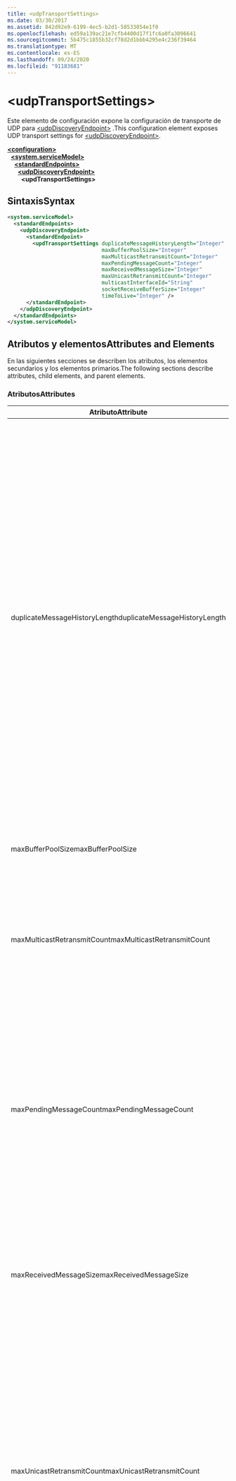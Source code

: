 ```yaml
---
title: <udpTransportSettings>
ms.date: 03/30/2017
ms.assetid: 842d92e9-6199-4ec5-b2d1-58533054e1f0
ms.openlocfilehash: ed59a139ac21e7cfb4400d17f1fc6a0fa3096641
ms.sourcegitcommit: 5b475c1855b32cf78d2d1bbb4295e4c236f39464
ms.translationtype: MT
ms.contentlocale: es-ES
ms.lasthandoff: 09/24/2020
ms.locfileid: "91183681"
---
```

# \<udpTransportSettings>

<span data-ttu-id="c5c0d-101">Este elemento de configuración expone la configuración de transporte de UDP para [\<udpDiscoveryEndpoint>](udpdiscoveryendpoint.md) .</span><span class="sxs-lookup"><span data-stu-id="c5c0d-101">This configuration element exposes UDP transport settings for [\<udpDiscoveryEndpoint>](udpdiscoveryendpoint.md).</span></span>  
  
[**\<configuration>**](../configuration-element.md)\
&nbsp;&nbsp;[**\<system.serviceModel>**](system-servicemodel.md)\
&nbsp;&nbsp;&nbsp;&nbsp;[**\<standardEndpoints>**](standardendpoints.md)\
&nbsp;&nbsp;&nbsp;&nbsp;&nbsp;&nbsp;[**\<udpDiscoveryEndpoint>**](udpdiscoveryendpoint.md)\
&nbsp;&nbsp;&nbsp;&nbsp;&nbsp;&nbsp;&nbsp;&nbsp;**\<updTransportSettings>**  
  
## <a name="syntax"></a><span data-ttu-id="c5c0d-102">Sintaxis</span><span class="sxs-lookup"><span data-stu-id="c5c0d-102">Syntax</span></span>  
  
```xml  
<system.serviceModel>
  <standardEndpoints>
    <udpDiscoveryEndpoint>
      <standardEndpoint>
        <updTransportSettings duplicateMessageHistoryLength="Integer"
                              maxBufferPoolSize="Integer"
                              maxMulticastRetransmitCount="Integer"
                              maxPendingMessageCount="Integer"
                              maxReceivedMessageSize="Integer"
                              maxUnicastRetransmitCount="Integer"
                              multicastInterfaceId="String"
                              socketReceiveBufferSize="Integer"
                              timeToLive="Integer" />
      </standardEndpoint>
    </udpDiscoveryEndpoint>
  </standardEndpoints>
</system.serviceModel>
```  
  
## <a name="attributes-and-elements"></a><span data-ttu-id="c5c0d-103">Atributos y elementos</span><span class="sxs-lookup"><span data-stu-id="c5c0d-103">Attributes and Elements</span></span>  

 <span data-ttu-id="c5c0d-104">En las siguientes secciones se describen los atributos, los elementos secundarios y los elementos primarios.</span><span class="sxs-lookup"><span data-stu-id="c5c0d-104">The following sections describe attributes, child elements, and parent elements.</span></span>  
  
### <a name="attributes"></a><span data-ttu-id="c5c0d-105">Atributos</span><span class="sxs-lookup"><span data-stu-id="c5c0d-105">Attributes</span></span>  
  
|<span data-ttu-id="c5c0d-106">Atributo</span><span class="sxs-lookup"><span data-stu-id="c5c0d-106">Attribute</span></span>|<span data-ttu-id="c5c0d-107">Descripción</span><span class="sxs-lookup"><span data-stu-id="c5c0d-107">Description</span></span>|  
|---------------|-----------------|  
|<span data-ttu-id="c5c0d-108">duplicateMessageHistoryLength</span><span class="sxs-lookup"><span data-stu-id="c5c0d-108">duplicateMessageHistoryLength</span></span>|<span data-ttu-id="c5c0d-109">Entero que especifica el número máximo de hash del mensaje usado por el transporte para identificar los mensajes duplicados.</span><span class="sxs-lookup"><span data-stu-id="c5c0d-109">An integer that specifies the maximum number of message hashes used by the transport for identifying duplicate messages.</span></span>  <span data-ttu-id="c5c0d-110">La detección de duplicados se realizará en el nivel de TransportManager.</span><span class="sxs-lookup"><span data-stu-id="c5c0d-110">Duplicate detection will be done at the TransportManager level.</span></span> <span data-ttu-id="c5c0d-111">Al establecer esta propiedad en 0, se deshabilita la detección de duplicados.</span><span class="sxs-lookup"><span data-stu-id="c5c0d-111">Setting this property to 0 disables duplicate detection.</span></span><br /><br /> <span data-ttu-id="c5c0d-112">Este atributo permite a administradores del sistema o a desarrolladores de software desactivar los algoritmos de detección de mensajes duplicados.</span><span class="sxs-lookup"><span data-stu-id="c5c0d-112">This attribute allows system administrators or developers to turn off duplicate message detection algorithms.</span></span> <span data-ttu-id="c5c0d-113">Esto puede ser deseable si desea implementar su propio algoritmo de detección de duplicados.</span><span class="sxs-lookup"><span data-stu-id="c5c0d-113">This may be desirable if you want to implement your own duplicate detection algorithm.</span></span><br /><br /> <span data-ttu-id="c5c0d-114">El valor predeterminado es 4112.</span><span class="sxs-lookup"><span data-stu-id="c5c0d-114">The default is 4112.</span></span>|  
|<span data-ttu-id="c5c0d-115">maxBufferPoolSize</span><span class="sxs-lookup"><span data-stu-id="c5c0d-115">maxBufferPoolSize</span></span>|<span data-ttu-id="c5c0d-116">Entero que especifica el tamaño máximo de cualquier grupo de búferes usado por el transporte.</span><span class="sxs-lookup"><span data-stu-id="c5c0d-116">An integer that specifies the maximum size of any buffer pools used by the transport.</span></span>|  
|<span data-ttu-id="c5c0d-117">maxMulticastRetransmitCount</span><span class="sxs-lookup"><span data-stu-id="c5c0d-117">maxMulticastRetransmitCount</span></span>|<span data-ttu-id="c5c0d-118">Entero que especifica el número máximo de veces que se debería retransmitir el mensaje (además del primer envío).</span><span class="sxs-lookup"><span data-stu-id="c5c0d-118">An integer that specifies the maximum number of times the message should be retransmitted (in addition to the first send).</span></span><br /><br /> <span data-ttu-id="c5c0d-119">El valor predeterminado es 2.</span><span class="sxs-lookup"><span data-stu-id="c5c0d-119">The default is 2.</span></span>|  
|<span data-ttu-id="c5c0d-120">maxPendingMessageCount</span><span class="sxs-lookup"><span data-stu-id="c5c0d-120">maxPendingMessageCount</span></span>|<span data-ttu-id="c5c0d-121">Entero que especifica el número máximo de mensajes que se han recibido pero que todavía no se han quitado de InputQueue para una instancia del canal individual.</span><span class="sxs-lookup"><span data-stu-id="c5c0d-121">An integer that specifies the maximum number of messages that have been received but not yet removed from the InputQueue for an individual channel instance.</span></span>  <span data-ttu-id="c5c0d-122">Si InputQueue ha llegado a su límite del número de mensajes pendiente, se quitará el mensaje.</span><span class="sxs-lookup"><span data-stu-id="c5c0d-122">If the InputQueue has hit its pending message count limit, the message will be dropped.</span></span><br /><br /> <span data-ttu-id="c5c0d-123">El valor predeterminado es 32.</span><span class="sxs-lookup"><span data-stu-id="c5c0d-123">The default is 32.</span></span>|  
|<span data-ttu-id="c5c0d-124">maxReceivedMessageSize</span><span class="sxs-lookup"><span data-stu-id="c5c0d-124">maxReceivedMessageSize</span></span>|<span data-ttu-id="c5c0d-125">Entero que especifica el tamaño máximo de un mensaje que puede ser procesado por el enlace.</span><span class="sxs-lookup"><span data-stu-id="c5c0d-125">An integer that specifies the maximum size for a message that can be processed by the binding.</span></span><br /><br /> <span data-ttu-id="c5c0d-126">El valor predeterminado es 65507.</span><span class="sxs-lookup"><span data-stu-id="c5c0d-126">The default value is 65507.</span></span>|  
|<span data-ttu-id="c5c0d-127">maxUnicastRetransmitCount</span><span class="sxs-lookup"><span data-stu-id="c5c0d-127">maxUnicastRetransmitCount</span></span>|<span data-ttu-id="c5c0d-128">Entero que especifica el número máximo de veces que se debería retransmitir el mensaje (además del primer envío).</span><span class="sxs-lookup"><span data-stu-id="c5c0d-128">An integer that specifies the maximum number of times the message should be retransmitted (in addition to the first send).</span></span>  <span data-ttu-id="c5c0d-129">Si el mensaje se envía a una dirección de unidifusión y se recibe un mensaje de respuesta con un encabezado RelatesTo correspondiente, a continuación, la retransmisión puede terminar pronto (antes de retransmitir el número configurado de veces).</span><span class="sxs-lookup"><span data-stu-id="c5c0d-129">If the message is sent to a unicast address and a response message is received with a corresponding RelatesTo header, then retransmission may terminate early (before retransmitting the configured number of times).</span></span><br /><br /> <span data-ttu-id="c5c0d-130">El valor predeterminado es 1.</span><span class="sxs-lookup"><span data-stu-id="c5c0d-130">The default value is 1.</span></span>|  
|<span data-ttu-id="c5c0d-131">multicastInterfaceId</span><span class="sxs-lookup"><span data-stu-id="c5c0d-131">multicastInterfaceId</span></span>|<span data-ttu-id="c5c0d-132">Cadena que identifica de forma única el adaptador de red que se debería usar al enviar y recibir tráfico de multidifusión en equipos de hosts múltiples.</span><span class="sxs-lookup"><span data-stu-id="c5c0d-132">A string that uniquely identifies the network adapter that should be used when sending and receiving multicast traffic on multi-homed machines.</span></span> <span data-ttu-id="c5c0d-133">En tiempo de ejecución, el transporte usará este valor de atributo para buscar el índice de interfaz, que se usa a continuación para establecer las opciones de socket `IP_MULTICAST_IF` e `IPV6_MULTICAST_IF`.</span><span class="sxs-lookup"><span data-stu-id="c5c0d-133">At runtime, the transport will use this attribute value to lookup the interface index, which is then used to set the `IP_MULTICAST_IF` and `IPV6_MULTICAST_IF` socket options.</span></span>  <span data-ttu-id="c5c0d-134">Se utilizará el mismo índice de interfaz al unirse a un grupo de multidifusión, si procede.</span><span class="sxs-lookup"><span data-stu-id="c5c0d-134">The same interface index will be used when joining a multicast group, if applicable.</span></span><br /><br /> <span data-ttu-id="c5c0d-135">El valor predeterminado es `null`.</span><span class="sxs-lookup"><span data-stu-id="c5c0d-135">The default value is `null`.</span></span>|  
|<span data-ttu-id="c5c0d-136">socketReceiveBufferSize</span><span class="sxs-lookup"><span data-stu-id="c5c0d-136">socketReceiveBufferSize</span></span>|<span data-ttu-id="c5c0d-137">Entero que especifica el tamaño del búfer de recepción en el socket de WinSock subyacente.</span><span class="sxs-lookup"><span data-stu-id="c5c0d-137">An integer that specifies the receive buffer size on the underlying WinSock socket.</span></span><br /><br /> <span data-ttu-id="c5c0d-138">Un usuario de un canal de recepción puede usar este atributo en el enlace para controlar el comportamiento del sistema al recibir datos.</span><span class="sxs-lookup"><span data-stu-id="c5c0d-138">A user of a receiving channel can use this attribute on the Binding to control how the system behaves when it receives data.</span></span>  <span data-ttu-id="c5c0d-139">Por ejemplo, dada una aplicación que usa mensajes WCF entrantes en el umbral máximo, el uso de un valor más alto para este atributo permitiría que los mensajes se apilasen en el búfer de WinSock mientras esperan a que la aplicación pueda procesarlos.</span><span class="sxs-lookup"><span data-stu-id="c5c0d-139">For example, given an application that is consuming inbound WCF messages at the maximum threshold, using a higher value for this attribute would allow messages to stack up in the WinSock buffer while waiting for the application to be able to process them.</span></span>  <span data-ttu-id="c5c0d-140">Usar un valor inferior en la misma situación produciría que los mensajes se quitaran.</span><span class="sxs-lookup"><span data-stu-id="c5c0d-140">Using a lower value in the same situation would result in messages getting dropped.</span></span> <span data-ttu-id="c5c0d-141">Este atributo expone la opción de socket de WinSock subyacente `SO_RCVBUF` . Este valor de atributo debe ser al menos el tamaño de `maxReceivedMessageSize` .</span><span class="sxs-lookup"><span data-stu-id="c5c0d-141">This attribute exposes the underlying WinSock `SO_RCVBUF` socket option.This attribute value must be at least the size of `maxReceivedMessageSize`.</span></span>   <span data-ttu-id="c5c0d-142">Si se establece en un valor menor que `maxReceivedMessageSize` , se producirá una excepción en tiempo de ejecución.</span><span class="sxs-lookup"><span data-stu-id="c5c0d-142">Setting it to a value smaller than the `maxReceivedMessageSize` will result in a runtime exception.</span></span><br /><br /> <span data-ttu-id="c5c0d-143">El valor predeterminado es 65536.</span><span class="sxs-lookup"><span data-stu-id="c5c0d-143">The default value is 65536.</span></span>|  
|<span data-ttu-id="c5c0d-144">timeToLive</span><span class="sxs-lookup"><span data-stu-id="c5c0d-144">timeToLive</span></span>|<span data-ttu-id="c5c0d-145">Entero que especifica el número de saltos de segmentos de red que puede atravesar un paquete de multidifusión.</span><span class="sxs-lookup"><span data-stu-id="c5c0d-145">An integer that specifies the number of network segment hops that a multicast packet can traverse.</span></span>  <span data-ttu-id="c5c0d-146">Este atributo expone la funcionalidad asociada a las opciones de socket `IP_MULTICAST_TTL` e `IP_TTL`.</span><span class="sxs-lookup"><span data-stu-id="c5c0d-146">This attribute exposes the functionality associated with the `IP_MULTICAST_TTL` and `IP_TTL` socket options.</span></span><br /><br /> <span data-ttu-id="c5c0d-147">El valor predeterminado es 1.</span><span class="sxs-lookup"><span data-stu-id="c5c0d-147">The default value is 1.</span></span>|  
  
### <a name="child-elements"></a><span data-ttu-id="c5c0d-148">Elementos secundarios</span><span class="sxs-lookup"><span data-stu-id="c5c0d-148">Child Elements</span></span>  

 <span data-ttu-id="c5c0d-149">Ninguno.</span><span class="sxs-lookup"><span data-stu-id="c5c0d-149">None.</span></span>  
  
### <a name="parent-elements"></a><span data-ttu-id="c5c0d-150">Elementos primarios</span><span class="sxs-lookup"><span data-stu-id="c5c0d-150">Parent Elements</span></span>  
  
|<span data-ttu-id="c5c0d-151">Elemento</span><span class="sxs-lookup"><span data-stu-id="c5c0d-151">Element</span></span>|<span data-ttu-id="c5c0d-152">Descripción</span><span class="sxs-lookup"><span data-stu-id="c5c0d-152">Description</span></span>|  
|-------------|-----------------|  
|[\<udpDiscoveryEndpoint>](udpdiscoveryendpoint.md)|<span data-ttu-id="c5c0d-153">Punto de conexión estándar que tiene un contrato de detección fijo y enlace de transporte UDP.</span><span class="sxs-lookup"><span data-stu-id="c5c0d-153">A standard endpoint that has fixed discovery contract and UDP transport binding.</span></span>|  
  
## <a name="see-also"></a><span data-ttu-id="c5c0d-154">Consulte también</span><span class="sxs-lookup"><span data-stu-id="c5c0d-154">See also</span></span>

- <xref:System.ServiceModel.Discovery.UdpTransportSettings>
